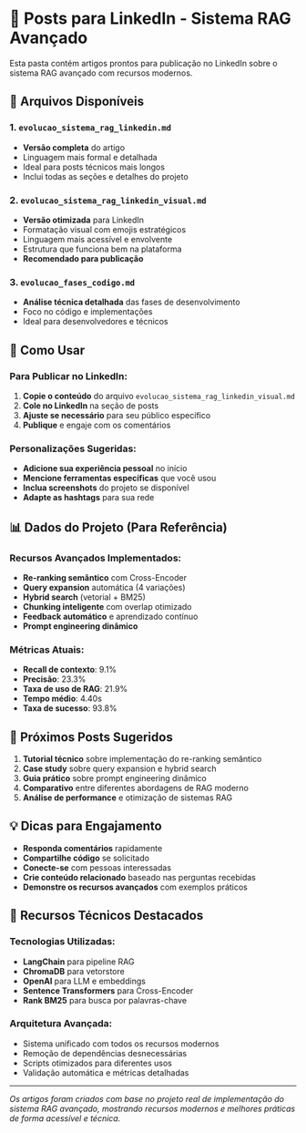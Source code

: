 # 📝 Posts para LinkedIn - Sistema RAG Avançado

Esta pasta contém artigos prontos para publicação no LinkedIn sobre o sistema RAG avançado com recursos modernos.

## 📄 Arquivos Disponíveis

### 1. `evolucao_sistema_rag_linkedin.md`
- **Versão completa** do artigo
- Linguagem mais formal e detalhada
- Ideal para posts técnicos mais longos
- Inclui todas as seções e detalhes do projeto

### 2. `evolucao_sistema_rag_linkedin_visual.md`
- **Versão otimizada** para LinkedIn
- Formatação visual com emojis estratégicos
- Linguagem mais acessível e envolvente
- Estrutura que funciona bem na plataforma
- **Recomendado para publicação**

### 3. `evolucao_fases_codigo.md`
- **Análise técnica detalhada** das fases de desenvolvimento
- Foco no código e implementações
- Ideal para desenvolvedores e técnicos

## 🎯 Como Usar

### Para Publicar no LinkedIn:

1. **Copie o conteúdo** do arquivo `evolucao_sistema_rag_linkedin_visual.md`
2. **Cole no LinkedIn** na seção de posts
3. **Ajuste se necessário** para seu público específico
4. **Publique** e engaje com os comentários

### Personalizações Sugeridas:

- **Adicione sua experiência pessoal** no início
- **Mencione ferramentas específicas** que você usou
- **Inclua screenshots** do projeto se disponível
- **Adapte as hashtags** para sua rede

## 📊 Dados do Projeto (Para Referência)

### Recursos Avançados Implementados:
- **Re-ranking semântico** com Cross-Encoder
- **Query expansion** automática (4 variações)
- **Hybrid search** (vetorial + BM25)
- **Chunking inteligente** com overlap otimizado
- **Feedback automático** e aprendizado contínuo
- **Prompt engineering dinâmico**

### Métricas Atuais:
- **Recall de contexto**: 9.1%
- **Precisão**: 23.3%
- **Taxa de uso de RAG**: 21.9%
- **Tempo médio**: 4.40s
- **Taxa de sucesso**: 93.8%

## 🚀 Próximos Posts Sugeridos

1. **Tutorial técnico** sobre implementação do re-ranking semântico
2. **Case study** sobre query expansion e hybrid search
3. **Guia prático** sobre prompt engineering dinâmico
4. **Comparativo** entre diferentes abordagens de RAG moderno
5. **Análise de performance** e otimização de sistemas RAG

## 💡 Dicas para Engajamento

- **Responda comentários** rapidamente
- **Compartilhe código** se solicitado
- **Conecte-se** com pessoas interessadas
- **Crie conteúdo relacionado** baseado nas perguntas recebidas
- **Demonstre os recursos avançados** com exemplos práticos

## 🔧 Recursos Técnicos Destacados

### Tecnologias Utilizadas:
- **LangChain** para pipeline RAG
- **ChromaDB** para vetorstore
- **OpenAI** para LLM e embeddings
- **Sentence Transformers** para Cross-Encoder
- **Rank BM25** para busca por palavras-chave

### Arquitetura Avançada:
- Sistema unificado com todos os recursos modernos
- Remoção de dependências desnecessárias
- Scripts otimizados para diferentes usos
- Validação automática e métricas detalhadas

---

*Os artigos foram criados com base no projeto real de implementação do sistema RAG avançado, mostrando recursos modernos e melhores práticas de forma acessível e técnica.* 